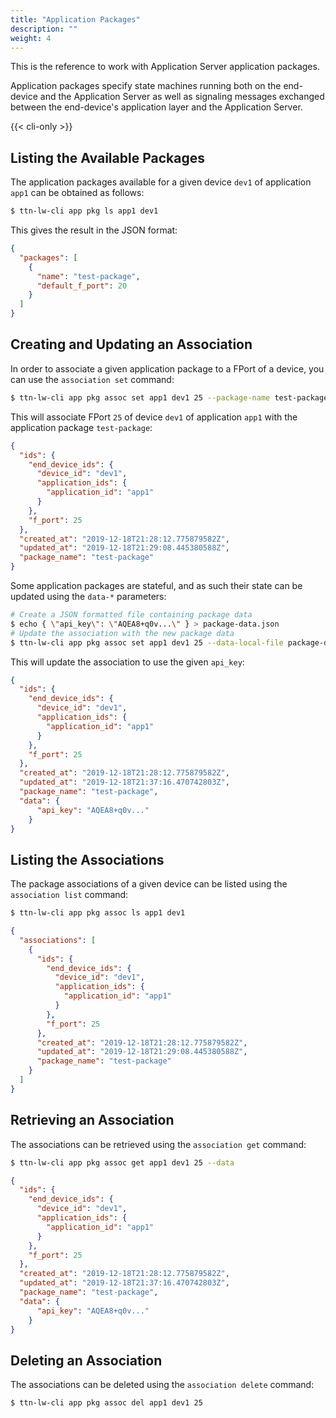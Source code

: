 ```yaml
---
title: "Application Packages"
description: ""
weight: 4
---
```


This is the reference to work with Application Server application packages.

<!--more-->

Application packages specify state machines running both on the end-device and the Application Server as well as signaling messages exchanged between the end-device's application layer and the Application Server.

{{< cli-only >}}

## Listing the Available Packages

The application packages available for a given device `dev1` of application `app1` can be obtained as follows:

```bash
$ ttn-lw-cli app pkg ls app1 dev1
```

This gives the result in the JSON format:

```json
{
  "packages": [
    {
      "name": "test-package",
      "default_f_port": 20
    }
  ]
}
```

## Creating and Updating an Association

In order to associate a given application package to a FPort of a device, you can use the `association set` command:

```bash
$ ttn-lw-cli app pkg assoc set app1 dev1 25 --package-name test-package
```

This will associate FPort `25` of device `dev1` of application `app1` with the application package `test-package`:

```json
{
  "ids": {
    "end_device_ids": {
      "device_id": "dev1",
      "application_ids": {
        "application_id": "app1"
      }
    },
    "f_port": 25
  },
  "created_at": "2019-12-18T21:28:12.775879582Z",
  "updated_at": "2019-12-18T21:29:08.445380588Z",
  "package_name": "test-package"
}
```

Some application packages are stateful, and as such their state can be updated using the `data-*` parameters:

```bash
# Create a JSON formatted file containing package data
$ echo { \"api_key\": \"AQEA8+q0v...\" } > package-data.json
# Update the association with the new package data
$ ttn-lw-cli app pkg assoc set app1 dev1 25 --data-local-file package-data.json
```

This will update the association to use the given `api_key`:

```json
{
  "ids": {
    "end_device_ids": {
      "device_id": "dev1",
      "application_ids": {
        "application_id": "app1"
      }
    },
    "f_port": 25
  },
  "created_at": "2019-12-18T21:28:12.775879582Z",
  "updated_at": "2019-12-18T21:37:16.470742803Z",
  "package_name": "test-package",
  "data": {
      "api_key": "AQEA8+q0v..."
    }
}
```

## Listing the Associations

The package associations of a given device can be listed using the `association list` command:

```bash
$ ttn-lw-cli app pkg assoc ls app1 dev1
```

```json
{
  "associations": [
    {
      "ids": {
        "end_device_ids": {
          "device_id": "dev1",
          "application_ids": {
            "application_id": "app1"
          }
        },
        "f_port": 25
      },
      "created_at": "2019-12-18T21:28:12.775879582Z",
      "updated_at": "2019-12-18T21:29:08.445380588Z",
      "package_name": "test-package"
    }
  ]
}
```

## Retrieving an Association

The associations can be retrieved using the `association get` command:

```bash
$ ttn-lw-cli app pkg assoc get app1 dev1 25 --data
```

```json
{
  "ids": {
    "end_device_ids": {
      "device_id": "dev1",
      "application_ids": {
        "application_id": "app1"
      }
    },
    "f_port": 25
  },
  "created_at": "2019-12-18T21:28:12.775879582Z",
  "updated_at": "2019-12-18T21:37:16.470742803Z",
  "package_name": "test-package",
  "data": {
      "api_key": "AQEA8+q0v..."
    }
}
```

## Deleting an Association

The associations can be deleted using the `association delete` command:

```bash
$ ttn-lw-cli app pkg assoc del app1 dev1 25
```

